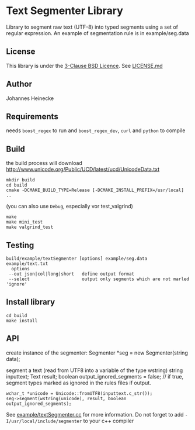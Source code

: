 # Text Segmenter Library

Library to segment raw text (UTF-8) into typed segments using a set of regular expression.
An example of segmentation rule is in example/seg.data

## License

This library is under the [3-Clause BSD Licence](https://opensource.org/licenses/BSD-3-Clause). See [LICENSE.md](LICENSE.md)


## Author

Johannes Heinecke

## Requirements

needs `boost_regex` to run and `boost_regex_dev`, `curl` and  `python` to compile


## Build

the build process will download http://www.unicode.org/Public/UCD/latest/ucd/UnicodeData.txt

    mkdir build
    cd build
    cmake -DCMAKE_BUILD_TYPE=Release [-DCMAKE_INSTALL_PREFIX=/usr/local]  ..
(you can also use `Debug`, especially vor test_valgrind)

    make
    make mini_test
    make valgrind_test
	
## Testing

    build/example/textSegmenter [options] example/seg.data example/text.txt
      options
	 --out json|col|long|short   define output format
	 --select                    output only segments which are not marled 'ignore'

## Install library
    cd build
    make install

## API

create instance of the segmenter:
    Segmenter *seg = new Segmenter(string data);

segment a text (read from UTF8 into a variable of the type wstring)
    string inputtext;
    Text result;
    boolean output_ignored_segments = false; // if true, segment types marked as ignored in the rules files if output.
    
    wchar_t *unicode = Unicode::fromUTF8(inputtext.c_str());
    seg->segment(wstring(unicode), result, boolean output_ignored_segments);




See [example/textSegmenter.cc](example/textSegmenter.cc) for more information. 
Do not forget to add `-I/usr/local/include/segmenter` to your c++ compiler

